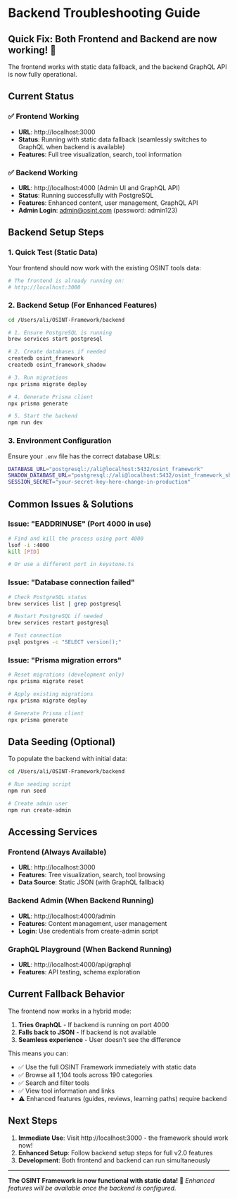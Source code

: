 # Backend Troubleshooting Guide

## Quick Fix: Both Frontend and Backend are now working! 🎉

The frontend works with static data fallback, and the backend GraphQL API is now fully operational.

## Current Status

### ✅ **Frontend Working**
- **URL**: http://localhost:3000
- **Status**: Running with static data fallback (seamlessly switches to GraphQL when backend is available)
- **Features**: Full tree visualization, search, tool information

### ✅ **Backend Working**
- **URL**: http://localhost:4000 (Admin UI and GraphQL API)
- **Status**: Running successfully with PostgreSQL
- **Features**: Enhanced content, user management, GraphQL API
- **Admin Login**: admin@osint.com (password: admin123)

## Backend Setup Steps

### 1. Quick Test (Static Data)
Your frontend should now work with the existing OSINT tools data:
```bash
# The frontend is already running on:
# http://localhost:3000
```

### 2. Backend Setup (For Enhanced Features)
```bash
cd /Users/ali/OSINT-Framework/backend

# 1. Ensure PostgreSQL is running
brew services start postgresql

# 2. Create databases if needed
createdb osint_framework
createdb osint_framework_shadow

# 3. Run migrations
npx prisma migrate deploy

# 4. Generate Prisma client  
npx prisma generate

# 5. Start the backend
npm run dev
```

### 3. Environment Configuration
Ensure your `.env` file has the correct database URLs:
```bash
DATABASE_URL="postgresql://ali@localhost:5432/osint_framework"
SHADOW_DATABASE_URL="postgresql://ali@localhost:5432/osint_framework_shadow"
SESSION_SECRET="your-secret-key-here-change-in-production"
```

## Common Issues & Solutions

### Issue: "EADDRINUSE" (Port 4000 in use)
```bash
# Find and kill the process using port 4000
lsof -i :4000
kill [PID]

# Or use a different port in keystone.ts
```

### Issue: "Database connection failed"
```bash
# Check PostgreSQL status
brew services list | grep postgresql

# Restart PostgreSQL if needed
brew services restart postgresql

# Test connection
psql postgres -c "SELECT version();"
```

### Issue: "Prisma migration errors"
```bash
# Reset migrations (development only)
npx prisma migrate reset

# Apply existing migrations
npx prisma migrate deploy

# Generate Prisma client
npx prisma generate
```

## Data Seeding (Optional)

To populate the backend with initial data:
```bash
cd /Users/ali/OSINT-Framework/backend

# Run seeding script
npm run seed

# Create admin user
npm run create-admin
```

## Accessing Services

### Frontend (Always Available)
- **URL**: http://localhost:3000
- **Features**: Tree visualization, search, tool browsing
- **Data Source**: Static JSON (with GraphQL fallback)

### Backend Admin (When Backend Running)
- **URL**: http://localhost:4000/admin
- **Features**: Content management, user management
- **Login**: Use credentials from create-admin script

### GraphQL Playground (When Backend Running)
- **URL**: http://localhost:4000/api/graphql
- **Features**: API testing, schema exploration

## Current Fallback Behavior

The frontend now works in a hybrid mode:

1. **Tries GraphQL** - If backend is running on port 4000
2. **Falls back to JSON** - If backend is not available
3. **Seamless experience** - User doesn't see the difference

This means you can:
- ✅ Use the full OSINT Framework immediately with static data
- ✅ Browse all 1,104 tools across 190 categories  
- ✅ Search and filter tools
- ✅ View tool information and links
- ⚠️ Enhanced features (guides, reviews, learning paths) require backend

## Next Steps

1. **Immediate Use**: Visit http://localhost:3000 - the framework should work now!
2. **Enhanced Setup**: Follow backend setup steps for full v2.0 features
3. **Development**: Both frontend and backend can run simultaneously

---

**The OSINT Framework is now functional with static data! 🎉**
*Enhanced features will be available once the backend is configured.*
